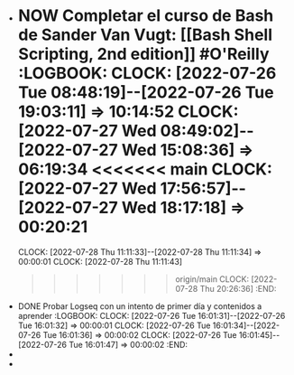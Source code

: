 - NOW Completar el curso de Bash de Sander Van Vugt: [[Bash Shell Scripting, 2nd edition]] #O'Reilly
  :LOGBOOK:
  CLOCK: [2022-07-26 Tue 08:48:19]--[2022-07-26 Tue 19:03:11] =>  10:14:52
  CLOCK: [2022-07-27 Wed 08:49:02]--[2022-07-27 Wed 15:08:36] =>  06:19:34
  <<<<<<< main
  CLOCK: [2022-07-27 Wed 17:56:57]--[2022-07-27 Wed 18:17:18] =>  00:20:21
  =======
  CLOCK: [2022-07-28 Thu 11:11:33]--[2022-07-28 Thu 11:11:34] =>  00:00:01
  CLOCK: [2022-07-28 Thu 11:11:43]
  >>>>>>> origin/main
  CLOCK: [2022-07-28 Thu 20:26:36]
  :END:
- DONE Probar Logseq con un intento de primer día y contenidos a aprender
  :LOGBOOK:
  CLOCK: [2022-07-26 Tue 16:01:31]--[2022-07-26 Tue 16:01:32] =>  00:00:01
  CLOCK: [2022-07-26 Tue 16:01:34]--[2022-07-26 Tue 16:01:36] =>  00:00:02
  CLOCK: [2022-07-26 Tue 16:01:45]--[2022-07-26 Tue 16:01:47] =>  00:00:02
  :END:
-
-
